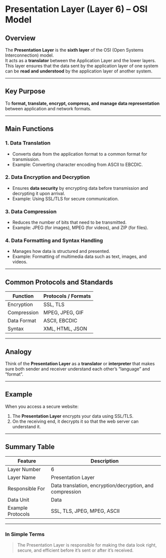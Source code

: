 # **Presentation Layer (Layer 6) – OSI Model**

## **Overview**
The **Presentation Layer** is the **sixth layer** of the OSI (Open Systems Interconnection) model.  
It acts as a **translator** between the Application Layer and the lower layers.  
This layer ensures that the data sent by the application layer of one system can be **read and understood** by the application layer of another system.

---

## **Key Purpose**
To **format, translate, encrypt, compress, and manage data representation** between application and network formats.

---

## **Main Functions**

### 1. **Data Translation**
- Converts data from the application format to a common format for transmission.
- Example: Converting character encoding from ASCII to EBCDIC.

### 2. **Data Encryption and Decryption**
- Ensures **data security** by encrypting data before transmission and decrypting it upon arrival.
- Example: Using SSL/TLS for secure communication.

### 3. **Data Compression**
- Reduces the number of bits that need to be transmitted.
- Example: JPEG (for images), MPEG (for videos), and ZIP (for files).

### 4. **Data Formatting and Syntax Handling**
- Manages how data is structured and presented.
- Example: Formatting of multimedia data such as text, images, and videos.

---

## **Common Protocols and Standards**
| Function | Protocols / Formats |
|-----------|--------------------|
| Encryption | SSL, TLS |
| Compression | MPEG, JPEG, GIF |
| Data Format | ASCII, EBCDIC |
| Syntax | XML, HTML, JSON |

---

## **Analogy**
Think of the **Presentation Layer** as a **translator** or **interpreter** that makes sure both sender and receiver understand each other’s “language” and “format”.

---

## **Example**
When you access a secure website:
1. The **Presentation Layer** encrypts your data using SSL/TLS.
2. On the receiving end, it decrypts it so that the web server can understand it.

---

## **Summary Table**

| Feature | Description |
|----------|--------------|
| Layer Number | 6 |
| Layer Name | Presentation Layer |
| Responsible For | Data translation, encryption/decryption, and compression |
| Data Unit | Data |
| Example Protocols | SSL, TLS, JPEG, MPEG, ASCII |

---

### **In Simple Terms**
> The Presentation Layer is responsible for making the data look right, secure, and efficient before it’s sent or after it’s received.
